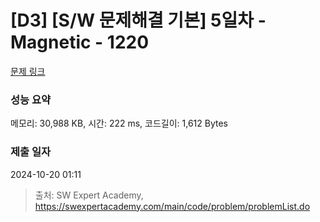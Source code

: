 # [D3] [S/W 문제해결 기본] 5일차 - Magnetic - 1220 

[문제 링크](https://swexpertacademy.com/main/code/problem/problemDetail.do?contestProbId=AV14hwZqABsCFAYD) 

### 성능 요약

메모리: 30,988 KB, 시간: 222 ms, 코드길이: 1,612 Bytes

### 제출 일자

2024-10-20 01:11



> 출처: SW Expert Academy, https://swexpertacademy.com/main/code/problem/problemList.do